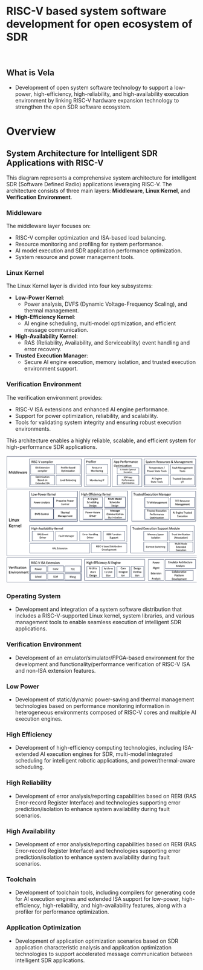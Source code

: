#  RISC-V based system software development for open ecosystem of SDR
<br>

## What is Vela
 * Development of open system software technology to support a low-power, high-efficiency, high-reliability, and high-availability execution environment by linking RISC-V hardware expansion technology to strengthen the open SDR software ecosystem.

# Overview
## System Architecture for Intelligent SDR Applications with RISC-V

This diagram represents a comprehensive system architecture for intelligent SDR (Software Defined Radio) applications leveraging RISC-V. The architecture consists of three main layers: **Middleware**, **Linux Kernel**, and **Verification Environment**.

### Middleware
The middleware layer focuses on:
- RISC-V compiler optimization and ISA-based load balancing.
- Resource monitoring and profiling for system performance.
- AI model execution and SDR application performance optimization.
- System resource and power management tools.

### Linux Kernel
The Linux Kernel layer is divided into four key subsystems:
-  **Low-Power Kernel**:
   - Power analysis, DVFS (Dynamic Voltage-Frequency Scaling), and thermal management.
-  **High-Efficiency Kernel**:
   - AI engine scheduling, multi-model optimization, and efficient message communication.
-  **High-Availability Kernel**:
   - RAS (Reliability, Availability, and Serviceability) event handling and error recovery.
-  **Trusted Execution Manager**:
   - Secure AI engine execution, memory isolation, and trusted execution environment support.

### Verification Environment
The verification environment provides:
- RISC-V ISA extensions and enhanced AI engine performance.
- Support for power optimization, reliability, and scalability.
- Tools for validating system integrity and ensuring robust execution environments.

This architecture enables a highly reliable, scalable, and efficient system for high-performance SDR applications.


![SDR_RISCV_Res](https://github.com/riscv-vela/.github/blob/main/sdr_riscv_res.png?raw=true)

### Operating System
 * Development and integration of a system software distribution that includes a RISC-V-supported Linux kernel, system libraries, and various management tools to enable seamless execution of intelligent SDR applications.
   
### Verification Environment
 * Development of an emulator/simulator/FPGA-based environment for the development and functionality/performance verification of RISC-V ISA and non-ISA extension features.

### Low Power
 * Development of static/dynamic power-saving and thermal management technologies based on performance monitoring information in heterogeneous environments composed of RISC-V cores and multiple AI execution engines.

### High Efficiency
 * Development of high-efficiency computing technologies, including ISA-extended AI execution engines for SDR, multi-model integrated scheduling for intelligent robotic applications, and power/thermal-aware scheduling.

### High Reliability
 * Development of error analysis/reporting capabilities based on RERI (RAS Error-record Register Interface) and technologies supporting error prediction/isolation to enhance system availability during fault scenarios.

### High Availability
 * Development of error analysis/reporting capabilities based on RERI (RAS Error-record Register Interface) and technologies supporting error prediction/isolation to enhance system availability during fault scenarios.

### Toolchain
 * Development of toolchain tools, including compilers for generating code for AI execution engines and extended ISA support for low-power, high-efficiency, high-reliability, and high-availability features, along with a profiler for performance optimization.

### Application Optimization
 * Development of application optimization scenarios based on SDR application characteristic analysis and application optimization technologies to support accelerated message communication between intelligent SDR applications.

<br>
